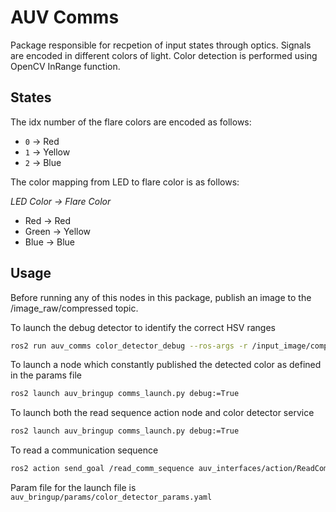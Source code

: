 # AUV Comms

Package responsible for recpetion of input states through optics. Signals are encoded in different colors of light.
Color detection is performed using OpenCV InRange function.

## States

The idx number of the flare colors are encoded as follows:

- `0` -> Red
- `1` -> Yellow
- `2` -> Blue

The color mapping from LED to flare color is as follows:

*LED Color -> Flare Color*

- Red -> Red
- Green -> Yellow
- Blue -> Blue

## Usage

Before running any of this nodes in this package, publish an image to the /image_raw/compressed topic.

To launch the debug detector to identify the correct HSV ranges
```bash
ros2 run auv_comms color_detector_debug --ros-args -r /input_image/compressed:=/image_raw/compressed
```
To launch a node which constantly published the detected color as defined in the params file
```bash
ros2 launch auv_bringup comms_launch.py debug:=True
```
To launch both the read sequence action node and color detector service
```bash
ros2 launch auv_bringup comms_launch.py debug:=True
```

To read a communication sequence
```bash
ros2 action send_goal /read_comm_sequence auv_interfaces/action/ReadCommSequence {} --feedback
```
Param file for the launch file is `auv_bringup/params/color_detector_params.yaml`
